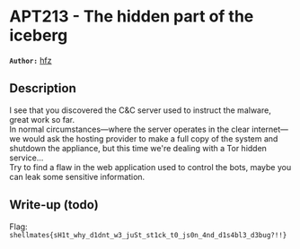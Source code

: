 # APT213 - The hidden part of the iceberg

**`Author:`** [hfz](https://hfz1337.github.io)

## Description

I see that you discovered the C&C server used to instruct the malware, great work so far.  
In normal circumstances—where the server operates in the clear internet—we would ask the hosting provider to make a full copy of the system and shutdown the appliance, but this time we're dealing with a Tor hidden service...  
Try to find a flaw in the web application used to control the bots, maybe you can leak some sensitive information.

## Write-up (todo)


Flag: `shellmates{sH1t_why_d1dnt_w3_juSt_st1ck_t0_js0n_4nd_d1s4bl3_d3bug?!!}`
